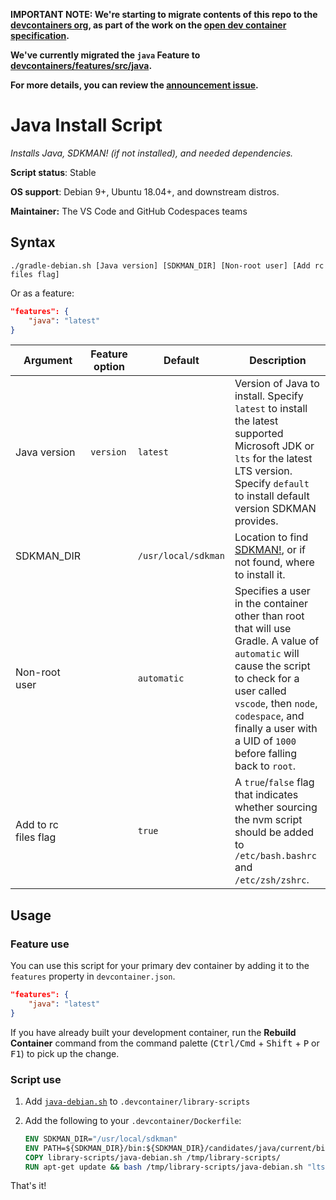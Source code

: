 **IMPORTANT NOTE: We're starting to migrate contents of this repo to the
[devcontainers org](https://github.com/devcontainers), as part of the work on
the [open dev container specification](https://containers.dev).**

**We've currently migrated the `java` Feature to
[devcontainers/features/src/java](https://github.com/devcontainers/features/tree/main/src/java).**

**For more details, you can review the
[announcement issue](https://github.com/microsoft/vscode-dev-containers/issues/1589).**

# Java Install Script

_Installs Java, SDKMAN! (if not installed), and needed dependencies._

**Script status**: Stable

**OS support**: Debian 9+, Ubuntu 18.04+, and downstream distros.

**Maintainer:** The VS Code and GitHub Codespaces teams

## Syntax

```text
./gradle-debian.sh [Java version] [SDKMAN_DIR] [Non-root user] [Add rc files flag]
```

Or as a feature:

```json
"features": {
    "java": "latest"
}
```

| Argument             | Feature option | Default             | Description                                                                                                                                                                                                                                                |
| -------------------- | -------------- | ------------------- | ---------------------------------------------------------------------------------------------------------------------------------------------------------------------------------------------------------------------------------------------------------- |
| Java version         | `version`      | `latest`            | Version of Java to install. Specify `latest` to install the latest supported Microsoft JDK or `lts` for the latest LTS version. Specify `default` to install default version SDKMAN provides.                                                              |
| SDKMAN_DIR           |                | `/usr/local/sdkman` | Location to find [SDKMAN!](https://sdkman.io/), or if not found, where to install it.                                                                                                                                                                      |
| Non-root user        |                | `automatic`         | Specifies a user in the container other than root that will use Gradle. A value of `automatic` will cause the script to check for a user called `vscode`, then `node`, `codespace`, and finally a user with a UID of `1000` before falling back to `root`. |
| Add to rc files flag |                | `true`              | A `true`/`false` flag that indicates whether sourcing the nvm script should be added to `/etc/bash.bashrc` and `/etc/zsh/zshrc`.                                                                                                                           |

## Usage

### Feature use

You can use this script for your primary dev container by adding it to the
`features` property in `devcontainer.json`.

```json
"features": {
    "java": "latest"
}
```

If you have already built your development container, run the **Rebuild
Container** command from the command palette (<kbd>Ctrl/Cmd</kbd> +
<kbd>Shift</kbd> + <kbd>P</kbd> or <kbd>F1</kbd>) to pick up the change.

### Script use

1. Add [`java-debian.sh`](../java-debian.sh) to `.devcontainer/library-scripts`

2. Add the following to your `.devcontainer/Dockerfile`:

    ```Dockerfile
    ENV SDKMAN_DIR="/usr/local/sdkman"
    ENV PATH=${SDKMAN_DIR}/bin:${SDKMAN_DIR}/candidates/java/current/bin:${PATH}
    COPY library-scripts/java-debian.sh /tmp/library-scripts/
    RUN apt-get update && bash /tmp/library-scripts/java-debian.sh "lts" "${SDKMAN_DIR}"
    ```

That's it!

